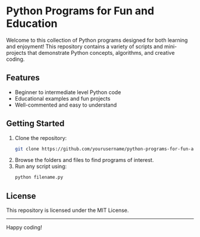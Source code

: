 # Python Programs for Fun and Education

Welcome to this collection of Python programs designed for both learning and enjoyment! This repository contains a variety of scripts and mini-projects that demonstrate Python concepts, algorithms, and creative coding.

## Features

- Beginner to intermediate level Python code
- Educational examples and fun projects
- Well-commented and easy to understand

## Getting Started

1. Clone the repository:
    ```bash
    git clone https://github.com/yourusername/python-programs-for-fun-and-education.git
    ```
2. Browse the folders and files to find programs of interest.
3. Run any script using:
    ```bash
    python filename.py
    ```

## License

This repository is licensed under the MIT License.

---
Happy coding!